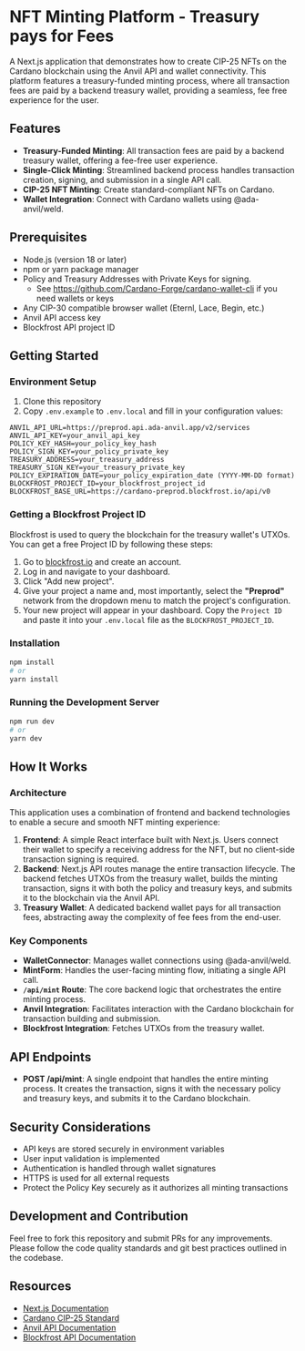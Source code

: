# NFT Minting Platform - Treasury pays for Fees

A Next.js application that demonstrates how to create CIP-25 NFTs on the Cardano blockchain using the Anvil API and wallet connectivity. This platform features a treasury-funded minting process, where all transaction fees are paid by a backend treasury wallet, providing a seamless, fee free experience for the user.

## Features

- **Treasury-Funded Minting**: All transaction fees are paid by a backend treasury wallet, offering a fee-free user experience.
- **Single-Click Minting**: Streamlined backend process handles transaction creation, signing, and submission in a single API call.
- **CIP-25 NFT Minting**: Create standard-compliant NFTs on Cardano.
- **Wallet Integration**: Connect with Cardano wallets using @ada-anvil/weld.

## Prerequisites

- Node.js (version 18 or later)
- npm or yarn package manager
- Policy and Treasury Addresses with Private Keys for signing. 
    - See https://github.com/Cardano-Forge/cardano-wallet-cli if you need wallets or keys
- Any CIP-30 compatible browser wallet (Eternl, Lace, Begin, etc.)
- Anvil API access key
- Blockfrost API project ID

## Getting Started

### Environment Setup

1. Clone this repository
2. Copy `.env.example` to `.env.local` and fill in your configuration values:

```
ANVIL_API_URL=https://preprod.api.ada-anvil.app/v2/services
ANVIL_API_KEY=your_anvil_api_key
POLICY_KEY_HASH=your_policy_key_hash
POLICY_SIGN_KEY=your_policy_private_key
TREASURY_ADDRESS=your_treasury_address
TREASURY_SIGN_KEY=your_treasury_private_key
POLICY_EXPIRATION_DATE=your_policy_expiration_date (YYYY-MM-DD format)
BLOCKFROST_PROJECT_ID=your_blockfrost_project_id
BLOCKFROST_BASE_URL=https://cardano-preprod.blockfrost.io/api/v0
```

### Getting a Blockfrost Project ID

Blockfrost is used to query the blockchain for the treasury wallet's UTXOs. You can get a free Project ID by following these steps:

1.  Go to [blockfrost.io](https://blockfrost.io) and create an account.
2.  Log in and navigate to your dashboard.
3.  Click "Add new project".
4.  Give your project a name and, most importantly, select the **"Preprod"** network from the dropdown menu to match the project's configuration.
5.  Your new project will appear in your dashboard. Copy the `Project ID` and paste it into your `.env.local` file as the `BLOCKFROST_PROJECT_ID`.

### Installation

```bash
npm install
# or
yarn install
```

### Running the Development Server

```bash
npm run dev
# or
yarn dev
```

## How It Works

### Architecture

This application uses a combination of frontend and backend technologies to enable a secure and smooth NFT minting experience:

1.  **Frontend**: A simple React interface built with Next.js. Users connect their wallet to specify a receiving address for the NFT, but no client-side transaction signing is required.
2.  **Backend**: Next.js API routes manage the entire transaction lifecycle. The backend fetches UTXOs from the treasury wallet, builds the minting transaction, signs it with both the policy and treasury keys, and submits it to the blockchain via the Anvil API.
3.  **Treasury Wallet**: A dedicated backend wallet pays for all transaction fees, abstracting away the complexity of fee fees from the end-user.

### Key Components

- **WalletConnector**: Manages wallet connections using @ada-anvil/weld.
- **MintForm**: Handles the user-facing minting flow, initiating a single API call.
- **`/api/mint` Route**: The core backend logic that orchestrates the entire minting process.
- **Anvil Integration**: Facilitates interaction with the Cardano blockchain for transaction building and submission.
- **Blockfrost Integration**: Fetches UTXOs from the treasury wallet.

## API Endpoints

- **POST /api/mint**: A single endpoint that handles the entire minting process. It creates the transaction, signs it with the necessary policy and treasury keys, and submits it to the Cardano blockchain.

## Security Considerations

- API keys are stored securely in environment variables
- User input validation is implemented
- Authentication is handled through wallet signatures
- HTTPS is used for all external requests
- Protect the Policy Key securely as it authorizes all minting transactions

## Development and Contribution

Feel free to fork this repository and submit PRs for any improvements. Please follow the code quality standards and git best practices outlined in the codebase.

## Resources

- [Next.js Documentation](https://nextjs.org/docs)
- [Cardano CIP-25 Standard](https://cips.cardano.org/cips/cip25/)
- [Anvil API Documentation](https://docs.ada-anvil.app/)
- [Blockfrost API Documentation](https://docs.blockfrost.io/)
